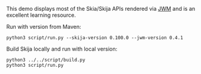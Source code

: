 This demo displays most of the Skia/Skija APIs rendered via [JWM](https://github.com/HumbleUI/JWM) and is an excellent learning resource.

Run with version from Maven:

```
python3 script/run.py --skija-version 0.100.0 --jwm-version 0.4.1
```

Build Skija locally and run with local version:

```
python3 ../../script/build.py
python3 script/run.py
```